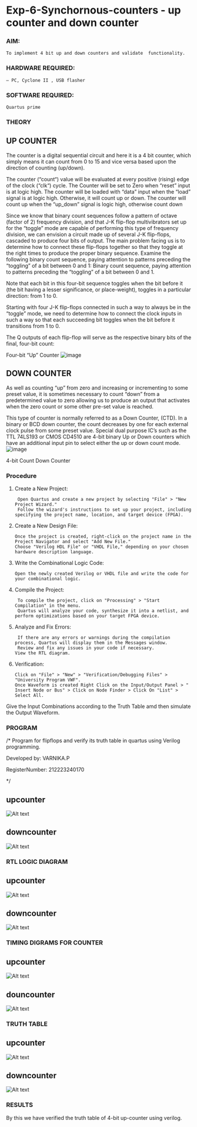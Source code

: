 # Exp-6-Synchornous-counters - up counter and down counter 

### AIM: 
    To implement 4 bit up and down counters and validate  functionality.
### HARDWARE REQUIRED:  
    – PC, Cyclone II , USB flasher
### SOFTWARE REQUIRED:   
    Quartus prime
### THEORY 

## UP COUNTER 
The counter is a digital sequential circuit and here it is a 4 bit counter, which simply means it can count from 0 to 15 and vice versa based upon the direction of counting (up/down). 

The counter (“count“) value will be evaluated at every positive (rising) edge of the clock (“clk“) cycle.
The Counter will be set to Zero when “reset” input is at logic high.
The counter will be loaded with “data” input when the “load” signal is at logic high. Otherwise, it will count up or down.
The counter will count up when the “up_down” signal is logic high, otherwise count down

Since we know that binary count sequences follow a pattern of octave (factor of 2) frequency division, and that J-K flip-flop multivibrators set up for the “toggle” mode are capable of performing this type of frequency division, we can envision a circuit made up of several J-K flip-flops, cascaded to produce four bits of output.
The main problem facing us is to determine how to connect these flip-flops together so that they toggle at the right times to produce the proper binary sequence.
Examine the following binary count sequence, paying attention to patterns preceding the “toggling” of a bit between 0 and 1:
Binary count sequence, paying attention to patterns preceding the “toggling” of a bit between 0 and 1.

Note that each bit in this four-bit sequence toggles when the bit before it (the bit having a lesser significance, or place-weight), toggles in a particular direction: from 1 to 0.



 
 

Starting with four J-K flip-flops connected in such a way to always be in the “toggle” mode, we need to determine how to connect the clock inputs in such a way so that each succeeding bit toggles when the bit before it transitions from 1 to 0.

The Q outputs of each flip-flop will serve as the respective binary bits of the final, four-bit count:

 
 

Four-bit “Up” Counter
![image](https://user-images.githubusercontent.com/36288975/169644758-b2f4339d-9532-40c5-af40-8f4f8c942e2c.png)



## DOWN COUNTER 

As well as counting “up” from zero and increasing or incrementing to some preset value, it is sometimes necessary to count “down” from a predetermined value to zero allowing us to produce an output that activates when the zero count or some other pre-set value is reached.

This type of counter is normally referred to as a Down Counter, (CTD). In a binary or BCD down counter, the count decreases by one for each external clock pulse from some preset value. Special dual purpose IC’s such as the TTL 74LS193 or CMOS CD4510 are 4-bit binary Up or Down counters which have an additional input pin to select either the up or down count mode.
![image](https://user-images.githubusercontent.com/36288975/169644844-1a14e123-7228-4ed8-81a9-eb937dff4ac8.png)


4-bit Count Down Counter
### Procedure
1.	Create a New Project:
         
         Open Quartus and create a new project by selecting "File" > "New Project Wizard."
         Follow the wizard's instructions to set up your project, including specifying the project name, location, and target device (FPGA).

2.	Create a New Design File:

        Once the project is created, right-click on the project name in the Project Navigator and select "Add New File."
        Choose "Verilog HDL File" or "VHDL File," depending on your chosen hardware description language.

3.	Write the Combinational Logic Code:

        Open the newly created Verilog or VHDL file and write the code for your combinational logic.

4.	Compile the Project:

      
         To compile the project, click on "Processing" > "Start Compilation" in the menu.
         Quartus will analyze your code, synthesize it into a netlist, and perform optimizations based on your target FPGA device.

5.	Analyze and Fix Errors:

         If there are any errors or warnings during the compilation process, Quartus will display them in the Messages window.
         Review and fix any issues in your code if necessary.
        View the RTL diagram.

6.	Verification:

        Click on "File" > "New" > "Verification/Debugging Files" > "University Program VWF".
        Once Waveform is created Right Click on the Input/Output Panel > " Insert Node or Bus" > Click on Node Finder > Click On "List" > Select All.
 
Give the Input Combinations according to the Truth Table amd then simulate the Output Waveform.





### PROGRAM 
/*
Program for flipflops  and verify its truth table in quartus using Verilog programming.

Developed by: VARNIKA.P

RegisterNumber: 212223240170 

*/

## upcounter

![Alt text](image-1.png)


## downcounter

![Alt text](image.png)



### RTL LOGIC DIAGRAM

## upcounter

![Alt text](image-2.png)

## downcounter

![Alt text](image-3.png)




### TIMING DIGRAMS FOR COUNTER  

## upcounter 

![Alt text](<Screenshot 2023-12-31 223024.png>)

## douncounter

![Alt text](<Screenshot 2023-12-31 223913.png>)


### TRUTH TABLE 

## upcounter

![Alt text](image-4.png)

## downcounter

![Alt text](image-5.png)


### RESULTS 

By this we have verified the truth table of 4-bit up-counter using verilog.